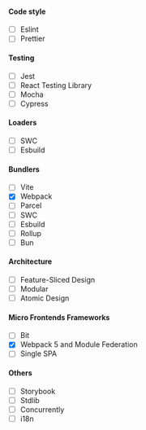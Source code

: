 #### Code style
- [ ] Eslint
- [ ] Prettier

#### Testing
- [ ] Jest
- [ ] React Testing Library
- [ ] Mocha
- [ ] Cypress

#### Loaders
- [ ] SWC
- [ ] Esbuild

#### Bundlers
- [ ] Vite
- [x] Webpack
- [ ] Parcel
- [ ] SWC
- [ ] Esbuild
- [ ] Rollup
- [ ] Bun

#### Architecture
- [ ] Feature-Sliced Design
- [ ] Modular
- [ ] Atomic Design

#### Micro Frontends Frameworks
- [ ] Bit
- [x] Webpack 5 and Module Federation
- [ ] Single SPA

#### Others
- [ ] Storybook
- [ ] Stdlib
- [ ] Concurrently
- [ ] i18n
